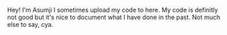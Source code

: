 Hey!
I'm Asumji
I sometimes upload my code to here.
My code is definitly not good but it's nice to document what I have done in the past.
Not much else to say, cya.
